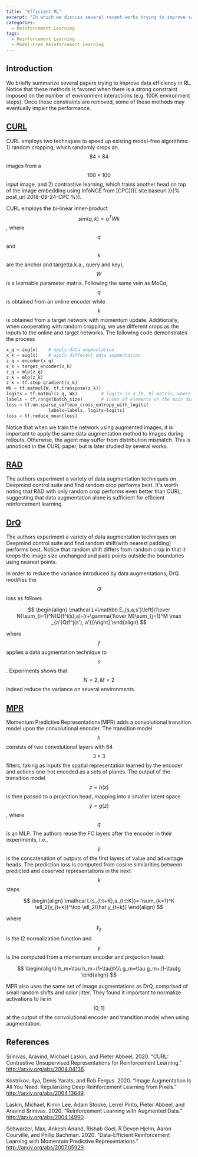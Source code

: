 ```yaml
---
title: "Efficient RL"
excerpt: "In which we discuss several recent works trying to improve sample efficiency of reinforcement learning algorithms."
categories:
  - Reinforcement Learning
tags:
  - Reinforcement Learning
  - Model-Free Reinforcement Learning
---
```


## Introduction

We briefly summarize several papers trying to improve data efficiency in RL. Notice that these methods is favored when there is a strong constraint imposed on the number of environment interactions (e.g. 100K environment steps). Once these constraints are removed, some of these methods may eventually impair the performance.

## [CURL](#ref1)

CURL employs two techniques to speed up existing model-free algorithms: 1) random cropping, which randomly crops an $$84\times 84$$ images from a $$100\times 100$$ input image, and 2) contrastive learning, which trains another head on top of the image embedding using InfoNCE from [CPC]({{ site.baseurl }}{% post_url 2018-09-24-CPC %}).

CURL employs the bi-linear inner-product $$sim(q,k)=q^TWk$$, where $$q$$ and $$k$$ are the anchor and target(a.k.a., query and key), $$W$$ is a learnable parameter matrix. Following the same vein as MoCo, $$q$$ is obtained from an online encoder while $$k$$ is obtained from a target network with momentum update. Additionally, when cooperating with random cropping, we use different crops as the inputs to the online and target networks. The following code demonstrates the process

```python
x_q = aug(x)	# apply data augmentation
x_k = aug(x)	# apply different data augmentation
z_q = encoder(x_q)
z_k = target_encoder(x_k)
z_q = mlp(z_q)
z_k = mlp(z_k)
z_k = tf.stop_gradient(z_k)
Wk = tf.matmul(W, tf.transpose(z_k))
logits = tf.matmul(z_q, Wk)			# logits is a [B, B] matrix, where positives are on the main diagonal
labels = tf.range(batch_size)		# index of elements on the main diagonal
loss = tf.nn.sparse_softmax_cross_entropy_with_logits(
                labels=labels, logits=logits)
loss = tf.reduce_mean(loss)
```

Notice that when we train the network using augmented images, it is important to apply the same data augmentation method to images during rollouts. Otherwise, the agent may suffer from distribution mismatch. This is unnoticed in the CURL paper, but is later studied by several works.

## [RAD](#ref2)

The authors experiment a variety of data augmentation techniques on Deepmind control suite and find random crop performs best. It's worth noting that RAD with only random crop performs even better than CURL, suggesting that data augmentation alone is sufficient for efficient reinforcement learning.

## [DrQ](#ref3)

The authors experiment a variety of data augmentation techniques on Deepmind control suite and find random shift(with nearest padding) performs best. Notice that random shift differs from random crop in that it keeps the image size unchanged and pads points outside the boundaries using nearest points.

In order to reduce the variance introduced by data augmentations, DrQ modifies the $$Q$$ loss as follows

$$
\begin{align}
\mathcal L=\mathbb E_{s,a,s'}\left[{1\over N}\sum_{i=1}^N(Q(f^i(s),a)-(r+\gamma{1\over M}\sum_{j=1}^M \max _{a'}Q(f^j(s'), a')))\right]
\end{align}
$$

where $$f$$ applies a data augmentation technique to $$s$$. Experiments shows that $$N=2, M=2$$ indeed reduce the variance on several environments.

## [MPR](#ref4)

Momentum Predictive Representations(MPR) adds a convolutional transition model upon the convolutional encoder. The transition model $$h$$ consists of two convolutional layers with 64 $$3\times 3$$ filters, taking as inputs the spatial representation learned by the encoder and actions one-hot encoded as a sets of planes. The output of the transition model $$z=h(x)$$ is then passed to a projection head, mapping into a smaller latent space $$\hat y=g(z)$$, where $$g$$ is an MLP. The authors reuse the FC layers after the encoder in their experiments, i.e., $$\hat y$$ is the concatenation of outputs of the first layers of value and advantage heads. The prediction loss is computed from cosine similarities between predicted and observed representations in the next $$k$$ steps

$$
\begin{align}
\mathcal L(s_{t:t+K},a_{t:t:K})=-\sum_{k=1}^K \ell_2(y_{t+k})^\top \ell_2(\hat y_{t+k})
\end{align}
$$

 where $$\ell_2$$ is the l2 normalization function and $$y$$ is the computed from a momentum encoder and projection head:

$$
\begin{align}
h_m=\tau h_m+(1-\tau)h\\\
g_m=\tau g_m+(1-\tau)g
\end{align}
$$

MPR also uses the same set of image augmentations as DrQ, comprised of small random shifts and color jitter. They found it important to normalize activations to lie in $$[0,1]$$ at the output of the convolutional encoder and transition model when using augmentation.

## References

<a name='ref1'></a>Srinivas, Aravind, Michael Laskin, and Pieter Abbeel. 2020. “CURL: Contrastive Unsupervised Representations for Reinforcement Learning.” http://arxiv.org/abs/2004.04136.

<a name='ref2'></a>Kostrikov, Ilya, Denis Yarats, and Rob Fergus. 2020. “Image Augmentation Is All You Need: Regularizing Deep Reinforcement Learning from Pixels.” http://arxiv.org/abs/2004.13649.

<a name='ref3'></a>Laskin, Michael, Kimin Lee, Adam Stooke, Lerrel Pinto, Pieter Abbeel, and Aravind Srinivas. 2020. “Reinforcement Learning with Augmented Data.” http://arxiv.org/abs/2004.14990.

<a name='ref4'></a>Schwarzer, Max, Ankesh Anand, Rishab Goel, R Devon Hjelm, Aaron Courville, and Philip Bachman. 2020. “Data-Efficient Reinforcement Learning with Momentum Predictive Representations.” http://arxiv.org/abs/2007.05929.